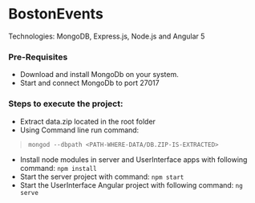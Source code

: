 # BostonEvents # 
Technologies: MongoDB, Express.js, Node.js and Angular 5

### Pre-Requisites ###
- Download and install MongoDb on your system. 
- Start and connect MongoDb to port 27017

### Steps to execute the project: ###
- Extract data.zip located in the root folder 
- Using Command line run command: 
> `mongod --dbpath <PATH-WHERE-DATA/DB.ZIP-IS-EXTRACTED>`
- Install node modules in server and UserInterface apps with following command: `npm install`
- Start the server project with command: `npm start`
- Start the UserInterface Angular project with following command: `ng serve`
